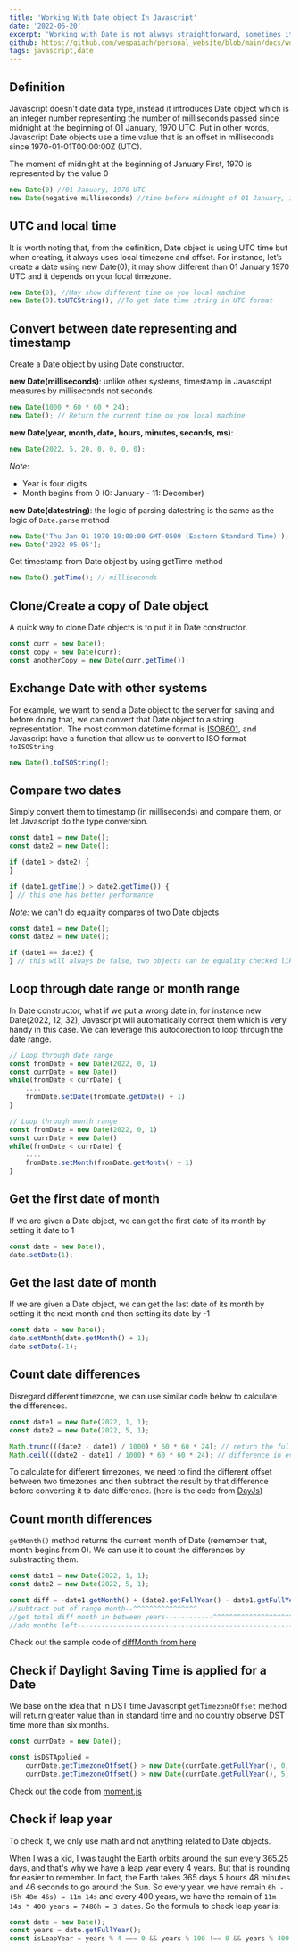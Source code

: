```yaml
---
title: 'Working With Date object In Javascript'
date: '2022-06-20'
excerpt: 'Working with Date is not always straightforward, sometimes it may overwhelm developers, even seasoned ones. In this article, I will share my experience that will help you to deal with Date in Javascript.'
github: https://github.com/vespaiach/personal_website/blob/main/docs/working-with-date-in-javascript.md
tags: javascript,date
---
```


## Definition

Javascript doesn't date data type, instead it introduces Date object which is an integer number representing the number of milliseconds passed since midnight at the beginning of 01 January, 1970 UTC. Put in other words, Javascript Date objects use a time value that is an offset in milliseconds since 1970-01-01T00:00:00Z (UTC).

The moment of midnight at the beginning of January First, 1970 is represented by the value 0

```js
new Date(0) //01 January, 1970 UTC
new Date(negative milliseconds) //time before midnight of 01 January, 1970 UTC
```

## UTC and local time

It is worth noting that, from the definition, Date object is using UTC time but when creating, it always uses local timezone and offset. For instance, let’s create a date using new Date(0), it may show different than 01 January 1970 UTC and it depends on your local timezone.

```js
new Date(0); //May show different time on you local machine
new Date(0).toUTCString(); //To get date time string in UTC format
```

## Convert between date representing and timestamp

Create a Date object by using Date constructor.

**new Date(milliseconds)**: unlike other systems, timestamp in Javascript measures by milliseconds not seconds

```js
new Date(1000 * 60 * 60 * 24);
new Date(); // Return the current time on you local machine
```

**new Date(year, month, date, hours, minutes, seconds, ms)**:

```js
new Date(2022, 5, 20, 0, 0, 0, 0);
```

_Note_:

-   Year is four digits
-   Month begins from 0 (0: January - 11: December)

**new Date(datestring)**: the logic of parsing datestring is the same as the logic of `Date.parse` method

```js
new Date('Thu Jan 01 1970 19:00:00 GMT-0500 (Eastern Standard Time)');
new Date('2022-05-05');
```

Get timestamp from Date object by using getTime method

```js
new Date().getTime(); // milliseconds
```

## Clone/Create a copy of Date object

A quick way to clone Date objects is to put it in Date constructor.

```js
const curr = new Date();
const copy = new Date(curr);
const anotherCopy = new Date(curr.getTime());
```

## Exchange Date with other systems

For example, we want to send a Date object to the server for saving and before doing that, we can convert that Date object to a string representation. The most common datetime format is [ISO8601](https://en.wikipedia.org/wiki/ISO_8601), and Javascript have a function that allow us to convert to ISO format `toISOString`

```js
new Date().toISOString();
```

## Compare two dates

Simply convert them to timestamp (in milliseconds) and compare them, or let Javascript do the type conversion.

```js
const date1 = new Date();
const date2 = new Date();

if (date1 > date2) {
}

if (date1.getTime() > date2.getTime()) {
} // this one has better performance
```

_Note:_ we can't do equality compares of two Date objects

```js
const date1 = new Date();
const date2 = new Date();

if (date1 == date2) {
} // this will always be false, two objects can be equality checked like this
```

## Loop through date range or month range

In Date constructor, what if we put a wrong date in, for instance new Date(2022, 12, 32), Javascript will automatically correct them which is very handy in this case. We can leverage this autocorection to loop through the date range.

```js
// Loop through date range
const fromDate = new Date(2022, 0, 1)
const currDate = new Date()
while(fromDate < currDate) {
    ....
    fromDate.setDate(fromDate.getDate() + 1)
}
```

```js
// Loop through month range
const fromDate = new Date(2022, 0, 1)
const currDate = new Date()
while(fromDate < currDate) {
    ....
    fromDate.setMonth(fromDate.getMonth() + 1)
}
```

## Get the first date of month

If we are given a Date object, we can get the first date of its month by setting it date to 1

```js
const date = new Date();
date.setDate(1);
```

## Get the last date of month

If we are given a Date object, we can get the last date of its month by setting it the next month and then setting its date by -1

```js
const date = new Date();
date.setMonth(date.getMonth() + 1);
date.setDate(-1);
```

## Count date differences

Disregard different timezone, we can use similar code below to calculate the differences.

```js
const date1 = new Date(2022, 1, 1);
const date2 = new Date(2022, 5, 1);

Math.trunc(((date2 - date1) / 1000) * 60 * 60 * 24); // return the full-date differences in between
Math.ceil(((date2 - date1) / 1000) * 60 * 60 * 24); // difference in every miliseconds is counting as a date
```

To calculate for different timezones, we need to find the different offset between two timezones and then subtract the result by that difference before converting it to date difference. (here is the code from [DayJs](https://github.com/iamkun/dayjs/blob/8e6d11d053393d97bee1ba411adb2d82de1a58c4/src/index.js#L317))

## Count month differences

`getMonth()` method returns the current month of Date (remember that, month begins from 0). We can use it to count the differences by substracting them.

```js
const date1 = new Date(2022, 1, 1);
const date2 = new Date(2022, 5, 1);

const diff = -date1.getMonth() + (date2.getFullYear() - date1.getFullYear()) * 12 + date2.getMonth();
//subtract out of range month--^^^^^^^^^^^^^^^^
//get total diff month in between years------------^^^^^^^^^^^^^^^^^^^^^^^^^^^^^^^^^^^^^^^^^^
//add months left------------------------------------------------------------------------------------^^^^^^^^^^^^^^^^^
```

Check out the sample code of [diffMonth from here](https://github.com/vespaiach/calendar-react/blob/main/src/utils.ts#L11)

## Check if Daylight Saving Time is applied for a Date

We base on the idea that in DST time Javascript `getTimezoneOffset` method will return greater value than in standard time and no country observe DST time more than six months.

```js
const currDate = new Date();

const isDSTApplied =
    currDate.getTimezoneOffset() > new Date(currDate.getFullYear(), 0, 1).getTimezoneOffset() ||
    currDate.getTimezoneOffset() > new Date(currDate.getFullYear(), 5, 1).getTimezoneOffset();
```

Check out the code from [moment.js](https://github.com/moment/moment/blob/e96809208c9d1b1bbe22d605e76985770024de42/src/lib/units/offset.js#L210)

## Check if leap year

To check it, we only use math and not anything related to Date objects.

When I was a kid, I was taught the Earth orbits around the sun every 365.25 days, and that's why we have a leap year every 4 years. But that is rounding for easier to remember. In fact, the Earth takes 365 days 5 hours 48 minutes and 46 seconds to go around the Sun. So every year, we have remain `6h - (5h 48m 46s) = 11m 14s` and every 400 years, we have the remain of `11m 14s * 400 years = 7486h = 3 dates`. So the formula to check leap year is:

```js
const date = new Date();
const years = date.getFullYear();
const isLeapYear = years % 4 === 0 && years % 100 !== 0 && years % 400 === 0;
```
